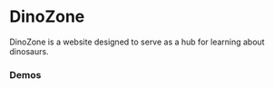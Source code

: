 # DinoZone
DinoZone is a website designed to serve as a hub for learning about dinosaurs.

### Demos

